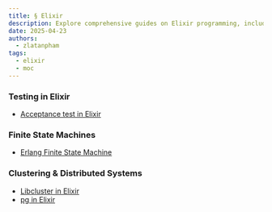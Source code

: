 ```yaml
---
title: § Elixir
description: Explore comprehensive guides on Elixir programming, including testing, finite state machines, clustering, process groups, and PostgreSQL integration to enhance your Elixir development skills.
date: 2025-04-23
authors:
  - zlatanpham
tags:
  - elixir
  - moc
---
```


### Testing in Elixir

- [Acceptance test in Elixir](acceptance-test-in-elixir.md)

### Finite State Machines

- [Erlang Finite State Machine](erlang-fsm.md)

### Clustering & Distributed Systems

- [Libcluster in Elixir](libcluster-in-elixir.md)
- [pg in Elixir](pg-in-elixir.md)

